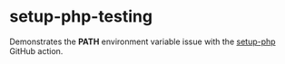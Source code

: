 # setup-php-testing
Demonstrates the **PATH** environment variable issue with the [setup-php](https://github.com/shivammathur/setup-php) GitHub action.
